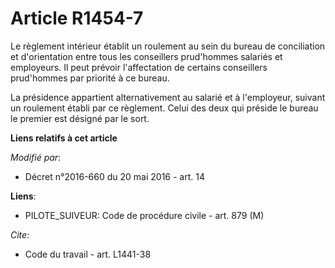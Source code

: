 # Article R1454-7

Le règlement intérieur établit un roulement au sein du bureau de conciliation et d'orientation entre tous les conseillers
prud'hommes salariés et employeurs. Il peut prévoir l'affectation de certains conseillers prud'hommes par priorité à ce
bureau.

La présidence appartient alternativement au salarié et à l'employeur, suivant un roulement établi par ce règlement. Celui des
deux qui préside le bureau le premier est désigné par le sort.

**Liens relatifs à cet article**

_Modifié par_:

  - Décret n°2016-660 du 20 mai 2016 - art. 14

**Liens**:

  - PILOTE_SUIVEUR: Code de procédure civile - art. 879 (M)

_Cite_:

  - Code du travail - art. L1441-38
